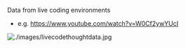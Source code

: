 Data from live coding environments
- e.g. https://www.youtube.com/watch?v=W0Cf2ywYUcI
  

![./images/livecodethoughtdata.jpg](livecodethoughtdata)
